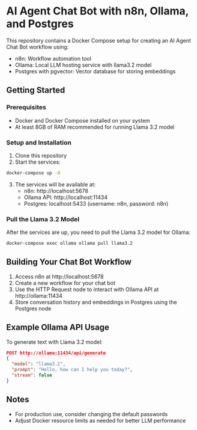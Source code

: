 # AI Agent Chat Bot with n8n, Ollama, and Postgres

This repository contains a Docker Compose setup for creating an AI Agent Chat Bot workflow using:

- n8n: Workflow automation tool
- Ollama: Local LLM hosting service with llama3.2 model
- Postgres with pgvector: Vector database for storing embeddings

## Getting Started

### Prerequisites

- Docker and Docker Compose installed on your system
- At least 8GB of RAM recommended for running Llama 3.2 model

### Setup and Installation

1. Clone this repository
2. Start the services:

```bash
docker-compose up -d
```

3. The services will be available at:
   - n8n: http://localhost:5678
   - Ollama API: http://localhost:11434
   - Postgres: localhost:5433 (username: n8n, password: n8n)

### Pull the Llama 3.2 Model

After the services are up, you need to pull the Llama 3.2 model for Ollama:

```bash
docker-compose exec ollama ollama pull llama3.2
```

## Building Your Chat Bot Workflow

1. Access n8n at http://localhost:5678
2. Create a new workflow for your chat bot
3. Use the HTTP Request node to interact with Ollama API at http://ollama:11434
4. Store conversation history and embeddings in Postgres using the Postgres node

## Example Ollama API Usage

To generate text with Llama 3.2 model:

```json
POST http://ollama:11434/api/generate
{
  "model": "llama3.2",
  "prompt": "Hello, how can I help you today?",
  "stream": false
}
```

## Notes

- For production use, consider changing the default passwords
- Adjust Docker resource limits as needed for better LLM performance 